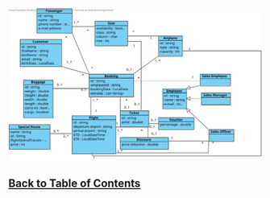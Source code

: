 ![Domain Model](Domain%20model/D.M-PRJ2(finished).svg)

## [Back to Table of Contents](../TableOfContents.md)